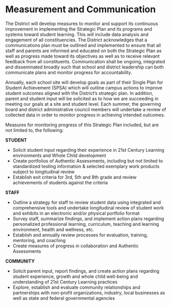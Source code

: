 Measurement and Communication
=============================

The District will develop measures to monitor and support its continuous 
improvement in implementing the Strategic Plan and its programs and systems 
toward student learning. This will include data analysis and engagement of all 
constituencies.  The District acknowledges that a communications plan must be 
outlined and implemented to ensure that all staff and parents are informed and 
educated on both the Strategic Plan as well as progress made toward its 
objectives as well as to receive relevant feedback from all constituents.
Communication shall be ongoing, integrated and disseminated broadly such that 
school and district leadership can both communicate plans and monitor progress 
for accountability.

Annually, each school site will develop goals as part of their Single Plan for 
Student Achievement (SPSA) which will outline campus actions to improve 
student outcomes aligned with the District’s strategic plan. In addition, parent and 
student input will be solicited as to how we are succeeding in meeting our goals 
at a site and student level.  Each summer, the governing board and district 
administrative council members will undertake a review of collected data in order 
to monitor progress in achieving intended outcomes.

Measures for monitoring progress of this Strategic Plan included, but are not 
limited to, the following:

**STUDENT**
* Solicit student input regarding their experience in 21st Century Learning 
environments and Whole Child development
* Create portfolios of Authentic Assessments, including but not limited to 
standardized testing information & selected exemplary work products
subject to longitudinal review
* Establish exit criteria for 3rd, 5th and 8th grade and review achievements of 
students against the criteria

**STAFF**
* Outline a strategy for staff to review student data using integrated and 
comprehensive tools and undertake longitudinal review of student work 
and exhibits in an electronic and/or physical portfolio format
* Survey staff, summarize findings, and implement action plans regarding 
personalized professional learning, curriculum, teaching and learning 
environment, health and wellness, etc.
* Establish and annually review processes for evaluation, training, 
mentoring, and coaching
* Create measures of progress in collaboration and Authentic Assessments

**COMMUNITY**
* Solicit parent input, report findings, and create action plans regarding 
student experience, growth and whole child well-being and understanding 
of 21st Century Learning practices
* Explore, establish and evaluate community relationships and partnerships 
with non-profit organizations, industry, local businesses as well as state 
and federal governmental agencies
